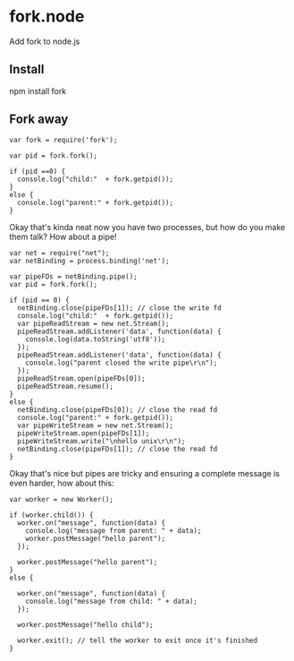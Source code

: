 # fork.node

Add fork to node.js

## Install

  npm install fork

## Fork away

    var fork = require('fork');

    var pid = fork.fork();

    if (pid ==0) {
      console.log("child:"  + fork.getpid());
    }
    else {
      console.log("parent:" + fork.getpid());
    }

Okay that's kinda neat now you have two processes, but how do you make them talk?  How about a pipe!

    var net = require("net");
    var netBinding = process.binding('net');

    var pipeFDs = netBinding.pipe();
    var pid = fork.fork();

    if (pid == 0) {
      netBinding.close(pipeFDs[1]); // close the write fd
      console.log("child:"  + fork.getpid());
      var pipeReadStream = new net.Stream();
      pipeReadStream.addListener('data', function(data) {
        console.log(data.toString('utf8'));
      });
      pipeReadStream.addListener('data', function(data) {
        console.log("parent closed the write pipe\r\n");
      });
      pipeReadStream.open(pipeFDs[0]);
      pipeReadStream.resume();
    }
    else {
      netBinding.close(pipeFDs[0]); // close the read fd 
      console.log("parent:" + fork.getpid());
      var pipeWriteStream = new net.Stream();
      pipeWriteStream.open(pipeFDs[1]);
      pipeWriteStream.write("\nhello unix\r\n");
      netBinding.close(pipeFDs[1]); // close the read fd 
    }

Okay that's nice but pipes are tricky and ensuring a complete message is even harder, how about this:

    var worker = new Worker();

    if (worker.child()) {
      worker.on("message", function(data) {
        console.log("message from parent: " + data);
        worker.postMessage("hello parent");
      });

      worker.postMessage("hello parent");
    }
    else {

      worker.on("message", function(data) {
        console.log("message from child: " + data);
      });

      worker.postMessage("hello child");

      worker.exit(); // tell the worker to exit once it's finished
    }
